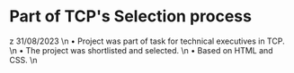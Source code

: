 # Part of TCP's Selection process
z 31/08/2023 \n
• Project was part of task for technical executives in TCP. \n
• The project was shortlisted and selected. \n
• Based on HTML and CSS. \n
